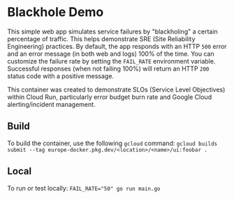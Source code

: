 # Blackhole Demo

This simple web app simulates service failures by "blackholing" a certain percentage of traffic. This helps demonstrate SRE (Site Reliability Engineering) practices. By default, the app responds with an HTTP `500` error and an error message (in both web and logs) 100% of the time. You can customize the failure rate by setting the `FAIL_RATE` environment variable.  Successful responses (when not failing 100%) will return an HTTP `200` status code with a positive message.

This container was created to demonstrate SLOs (Service Level Objectives) within Cloud Run, particularly error budget burn rate and Google Cloud alerting/incident management.


## Build
To build the container, use the following `gcloud` command: 
`gcloud builds submit --tag europe-docker.pkg.dev/<location>/<name>/ui:foobar .`


## Local
To run or test locally:
```FAIL_RATE="50" go run main.go```